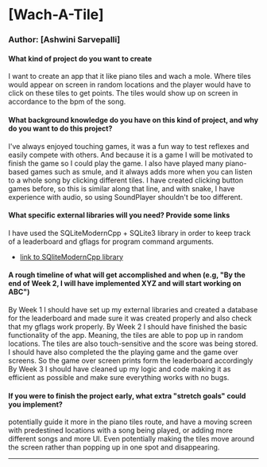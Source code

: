 # [Wach-A-Tile]

### Author: [Ashwini Sarvepalli]

#### What kind of project do you want to create
I want to create an app that it like piano tiles and wach a mole. Where tiles would appear on screen in random locations and the player would have to click on these tiles to get points. The tiles would show up on screen in accordance to the bpm of the song.

#### What background knowledge do you have on this kind of project, and why do you want to do this project?
I've always enjoyed touching games, it was a fun way to test reflexes and easily compete with others. And because it is a game I will be motivated to finish the game so I could play the game. I also have played many piano-based games such as smule, and it always adds more when you can listen to a whole song by clicking different tiles. I have created clicking button games before, so this is similar along that line, and with snake, I have experience with audio, so using SoundPlayer shouldn't be too different.

#### What specific external libraries will you need? Provide some links
I have used the SQLiteModernCpp + SQLite3 library in order to keep track of a leaderboard and gflags for program command arguments.
  * [link to SQliteModernCpp library](https://github.com/SqliteModernCpp/sqlite_modern_cpp/tree/dev)

#### A rough timeline of what will get accomplished and when (e.g, "By the end of Week 2, I will have implemented XYZ and will start working on ABC")
By Week 1 I should have set up my external libraries and created a database for the leaderboard and made sure it was created properly and also check that my gflags work properly.
By Week 2 I should have finished the basic functionality of the app. Meaning, the tiles are able to pop up in random locations. The tiles are also touch-sensitive and the score was being stored. I should have also completed the the playing game and the game over screens. So the game over screen prints form the leaderboard accordingly
By Week 3 I should have cleaned up my logic and code making it as efficient as possible and make sure everything works with no bugs.

#### If you were to finish the project early, what extra "stretch goals" could you implement?
potentially guide it more in the piano tiles route, and have a moving screen with predestined locations with a song being played, or adding more different songs and more UI. Even potentially making the tiles move around the screen rather than popping up in one spot and disappearing.

---

